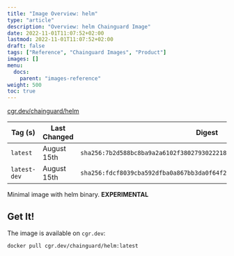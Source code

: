 ```yaml
---
title: "Image Overview: helm"
type: "article"
description: "Overview: helm Chainguard Image"
date: 2022-11-01T11:07:52+02:00
lastmod: 2022-11-01T11:07:52+02:00
draft: false
tags: ["Reference", "Chainguard Images", "Product"]
images: []
menu:
  docs:
    parent: "images-reference"
weight: 500
toc: true
---
```


[cgr.dev/chainguard/helm](https://github.com/chainguard-images/images/tree/main/images/helm)

| Tag (s)       | Last Changed | Digest                                                                    |
|---------------|--------------|---------------------------------------------------------------------------|
|  `latest`     | August 15th  | `sha256:7b2d588bc8ba9a2a6102f3802793022218daea1dadf79f9251bcaea05a346be0` |
|  `latest-dev` | August 15th  | `sha256:fdcf8039cba592dfba0a867bb3da0f64f2d4fc00e0a0cc86a91efb14c4544b88` |



Minimal image with helm binary. **EXPERIMENTAL**

## Get It!

The image is available on `cgr.dev`:

```
docker pull cgr.dev/chainguard/helm:latest
```

